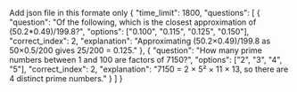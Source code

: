 Add json file in this formate only
{
    "time_limit": 1800,
    "questions": [
      {
        "question": "Of the following, which is the closest approximation of (50.2*0.49)/199.8?",
        "options": ["0.100", "0.115", "0.125", "0.150"],
        "correct_index": 2,
        "explanation": "Approximating (50.2×0.49)/199.8 as 50×0.5/200 gives 25/200 = 0.125."
      },
      {
        "question": "How many prime numbers between 1 and 100 are factors of 7150?",
        "options": ["2", "3", "4", "5"],
        "correct_index": 2,
        "explanation": "7150 = 2 × 5² × 11 × 13, so there are 4 distinct prime numbers."
      }
    ]
  }
